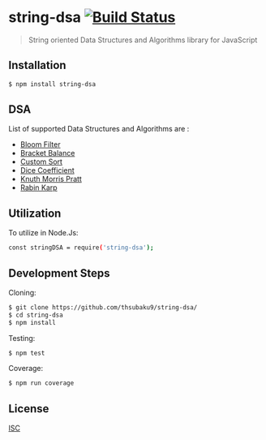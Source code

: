 # string-dsa [![Build Status](https://travis-ci.com/thsubaku9/string-dsa.svg?branch=main)](https://travis-ci.com/thsubaku9/string-dsa)
> String oriented Data Structures and Algorithms library for JavaScript

## Installation

```sh
$ npm install string-dsa
```

## DSA

List of supported Data Structures and Algorithms are :

- [Bloom Filter](https://github.com/thsubaku9/string-dsa/blob/main/src/BloomFilter.js)
- [Bracket Balance](https://github.com/thsubaku9/string-dsa/blob/main/src/bracketBalance.js)
- [Custom Sort](https://github.com/thsubaku9/string-dsa/blob/main/src/stringSort.js)
- [Dice Coefficient](https://github.com/thsubaku9/string-dsa/blob/main/src/dice_coeff.js)
- [Knuth Morris Pratt](https://github.com/thsubaku9/string-dsa/blob/main/src/search/kmp.js)
- [Rabin Karp](https://github.com/thsubaku9/string-dsa/blob/main/src/search/rabin_karp.js)
## Utilization

To utilize in Node.Js:

```sh
const stringDSA = require('string-dsa');
```

## Development Steps

Cloning:

```sh
$ git clone https://github.com/thsubaku9/string-dsa/
$ cd string-dsa
$ npm install
```

Testing:

```sh
$ npm test
```

Coverage:

```sh
$ npm run coverage
```


## License

[ISC](https://github.com/thsubaku9/string-dsa/blob/main/LICENSE)
